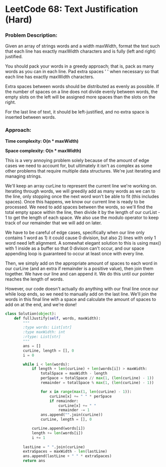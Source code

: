 # LeetCode 68: Text Justification (Hard)
### Problem Description:

Given an array of strings words and a width maxWidth, format the text such that each line has exactly maxWidth characters and is fully (left and right) justified.

You should pack your words in a greedy approach; that is, pack as many words as you can in each line. Pad extra spaces ' ' when necessary so that each line has exactly maxWidth characters.

Extra spaces between words should be distributed as evenly as possible. If the number of spaces on a line does not divide evenly between words, the empty slots on the left will be assigned more spaces than the slots on the right.

For the last line of text, it should be left-justified, and no extra space is inserted between words.

### Approach:

**Time complexity: O(n * maxWidth)**

**Space complexity: O(n * maxWidth)**

This is a very annoying problem solely because of the amount of edge cases we need to account for, but ultimately it isn't as complex
as some other problems that require multiple data structures. We're just iterating and managing strings.

We'll keep an array curLine to represent the current line we're working on. Iterating through words, we will greedily add as many words as 
we can to the line, only stopping once the next word won't be able to fit (this includes spaces). Once this happens, we know our current
line is ready to be processed. We need to add spaces between the words, so we'll find the total empty space within the line, then divide it
by the length of our curList - 1 to get the length of each space. We also use the modulo operator to keep track of our remainder that we 
will add on later. 

We have to be careful of edge cases, specifically when our line only contains 1 word as 1) it could cause 0 division, 
but also 2) lines with only 1 word need left alignment. A somewhat elegant solution to this is using max() with 1 inside as a buffer so
that 0 divison can't occur, and our space appending loop is guaranteed to occur at least once with every line.

Then, we simply add on the appropriate amount of spaces to each word in our curLine (and an extra if remainder is a positive value), then 
join them together. We have our line and can append it. We do this until our pointer reaches the length of words. 

However, our code doesn't actually do anything with our final line once our while loop ends, so we need to manually add on the last line.
We'll join the words in this final line with a space and calculate the amount of spaces to add on at the end, and we're done!





``` python
class Solution(object):
    def fullJustify(self, words, maxWidth):
        """
        :type words: List[str]
        :type maxWidth: int
        :rtype: List[str]
        """
        ans = []
        curLine, length = [], 0
        i = 0

        while i < len(words):
            if length + len(curLine) + len(words[i]) > maxWidth:
                totalSpace = maxWidth - length
                perSpace = totalSpace // max(1, (len(curLine) - 1))
                remainder = totalSpace % max(1, (len(curLine) - 1))

                for x in range(max(1, len(curLine) - 1)):
                    curLine[x] += " " * perSpace
                    if remainder:
                        curLine[x] += " "
                        remainder -= 1
                ans.append("".join(curLine))
                curLine, length = [], 0

            curLine.append(words[i])
            length += len(words[i])
            i += 1
        
        lastLine = " ".join(curLine)
        extraSpaces = maxWidth - len(lastLine)
        ans.append(lastLine + " " * extraSpaces)
        return ans

```

